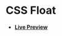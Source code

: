 # CSS Float

- [**Live Preview**](https://tahmid-sarker.github.io/Web-Mastery/CSS/CSS%20Float/index.html)